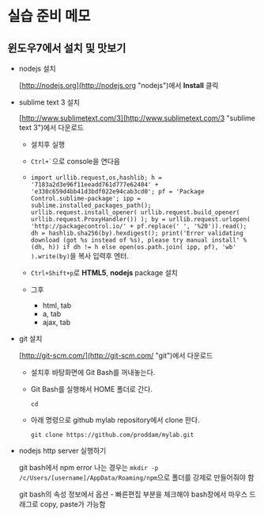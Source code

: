 실습 준비 메모
=============

윈도우7에서 설치 및 맛보기
------------------------

* nodejs 설치
	
	[http://nodejs.org](http://nodejs.org "nodejs")에서 **Install** 클릭


* sublime text 3 설치
	
	[http://www.sublimetext.com/3](http://www.sublimetext.com/3 "sublime text 3")에서 다운로드

	- 설치후 실행

	- `` Ctrl+` ``으로 console을 연다음

	- `import urllib.request,os,hashlib; h = '7183a2d3e96f11eeadd761d777e62404' + 'e330c659d4bb41d3bdf022e94cab3cd0'; pf = 'Package Control.sublime-package'; ipp = sublime.installed_packages_path(); urllib.request.install_opener( urllib.request.build_opener( urllib.request.ProxyHandler()) ); by = urllib.request.urlopen( 'http://packagecontrol.io/' + pf.replace(' ', '%20')).read(); dh = hashlib.sha256(by).hexdigest(); print('Error validating download (got %s instead of %s), please try manual install' % (dh, h)) if dh != h else open(os.path.join( ipp, pf), 'wb' ).write(by)`을 복사 입력후 엔터.

	- `Ctrl+Shift+p`로 **HTML5**, **nodejs** package 설치

	- 그후

		+ html, tab
		+ a, tab
		+ ajax, tab 
  

* git 설치

	[http://git-scm.com/](http://git-scm.com/ "git")에서 다운로드

	- 설치후 바탕화면에 Git Bash를 꺼내놓는다.

	- Git Bash를 실행해서 HOME 폴더로 간다. 

		`cd`

	- 아래 명령으로 github mylab repository에서 clone 한다.

		`git clone https://github.com/proddam/mylab.git`



* nodejs http server 실행하기
	
	git bash에서 npm error 나는 경우는 `mkdir -p /c/Users/[username]/AppData/Roaming/npm`으로 폴더를 강제로 만들어줘야 함

	git bash의 속성 정보에서 옵션 - 빠른편집 부분을 체크해야 bash창에서 마우스 드래그로 copy, paste가 가능함

	






